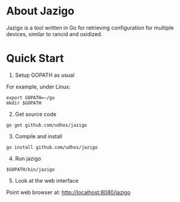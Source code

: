 About Jazigo
=============

Jazigo is a tool written in Go for retrieving configuration for multiple devices, similar to rancid and oxidized.

Quick Start
===========

1. Setup GOPATH as usual

For example, under Linux:

    export GOPATH=~/go
    mkdir $GOPATH

2. Get source code

`go get github.com/udhos/jazigo`

3. Compile and install

`go install github.com/udhos/jazigo`

4. Run jazigo

`$GOPATH/bin/jazigo`

5. Look at the web interface

Point web browser at: [http://localhost:8080/jazigo](http://localhost:8080/jazigo)
